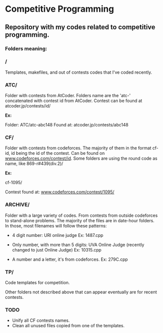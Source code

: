 # Competitive Programming
## Repository with my codes related to competitive programming.

### Folders meaning:

### /

Templates, makefiles, and out of contests codes that I've coded recently.


### ATC/

Folder with contests from AtCoder. Folders name are the 'atc-' concatenated with contest id from AtCoder. Contest can be found at atcoder.jp/contests/id/

**Ex:**

Folder: ATC/atc-abc148
Found at: atcoder.jp/contests/abc148

### CF/

Folder with contests from codeforces. The majority of them in the format cf-id, id being the id of the contest. Can be found on www.codeforces.com/contest/id. Some folders are using the round code as name, like 869-r#439(div.2)/

**Ex:**

cf-1095/

Contest found at: www.codeforces.com/contest/1095/

### ARCHIVE/

Folder with a large variety of codes. From contests from outside codeforces to stand-alone problems. The majority of the files are in date-hour folders. In those, most filenames will follow these patterns:

- 4 digit number: URI online judge
Ex: 1487.cpp

- Only number, with more than 5 digits: UVA Online Judge (recently changed to just Online Judge)
Ex: 10315.cpp

- A number and a letter, it's from codeforces.
Ex: 279C.cpp

### TP/

Code templates for competition.

Other folders not described above that can appear eventually are for recent contests.

### TODO

- Unify all CF contests names.
- Clean all unused files copied from one of the templates.
